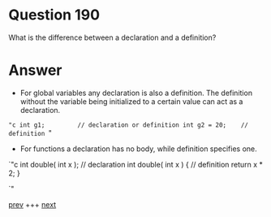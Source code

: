 
# Question 190


 
 What is the difference between a declaration and a definition?


# Answer



* For global variables any declaration is also a definition. The definition 
without the variable being initialized to a certain value can act as a 
declaration.

`"c
int g1;         // declaration or definition
int g2 = 20;    // definition
`"

* For functions a declaration has no body, while definition specifies one.

`"c
int double( int x );  // declaration
int double( int x ) { // definition 
    return x * 2;
}

`"


[prev](189.md) +++ [next](191.md)
